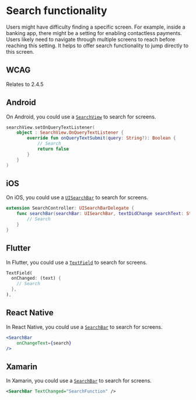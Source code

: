 # Search functionality

Users might have difficulty finding a specific screen. For example, inside a banking app, there might be a setting for enabling contactless payments. Users likely need to navigate through multiple screens to reach before reaching this setting. It helps to offer search functionality to jump directly to this screen.

## WCAG

Relates to 2.4.5

## Android

On Android, you could use a [`SearchView`](https://developer.android.com/reference/androidx/appcompat/widget/SearchView) to search for screens.

```kotlin
searchView.setOnQueryTextListener(
    object : SearchView.OnQueryTextListener {
        override fun onQueryTextSubmit(query: String?): Boolean {
            // Search
            return false
        }
    }
)
```

## iOS

On iOS, you could use a [`UISearchBar`](https://developer.apple.com/documentation/uikit/uisearchbar) to search for screens.

```swift
extension SearchController: UISearchBarDelegate {
    func searchBar(searchBar: UISearchBar, textDidChange searchText: String) {
        // Search
    }
}
```

## Flutter

In Flutter, you could use a [`TextField`](https://api.flutter.dev/flutter/material/TextField-class.html) to search for screens.

```dart
TextField(
  onChanged: (text) {
    // Search
  },
),
```

## React Native

In React Native, you could use a [`SearchBar`](https://reactnativeelements.com/docs/components/searchbar) to search for screens.

```jsx
<SearchBar
    onChangeText={search}
/>
```

## Xamarin

In Xamarin, you could use a [`SearchBar`](https://learn.microsoft.com/en-us/xamarin/xamarin-forms/user-interface/searchbar) to search for screens.

```xml
<SearchBar TextChanged="SearchFunction" />
```
